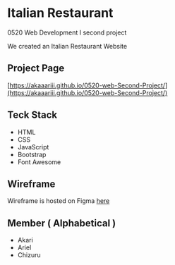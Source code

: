 # Italian Restaurant 

0520 Web Development I second project

We created an Italian Restaurant Website 

## Project Page

[https://akaaariii.github.io/0520-web-Second-Project/](https://akaaariii.github.io/0520-web-Second-Project/)

## Teck Stack

* HTML
* CSS
* JavaScript 
* Bootstrap 
* Font Awesome 

## Wireframe

Wireframe is hosted on Figma [here](https://www.figma.com/file/sppNJM47foudhy9saue9RB/Untitled)

## Member ( Alphabetical )

* Akari
* Ariel
* Chizuru
